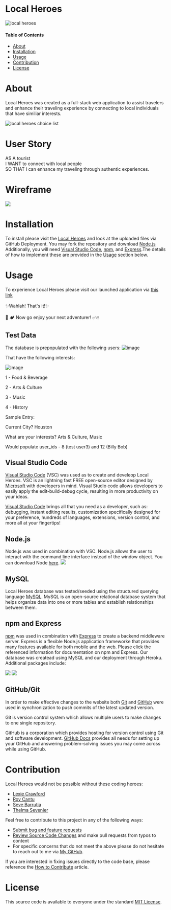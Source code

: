 # Local Heroes
![local heroes](public/assets/images/landing.jpg)
#### Table of Contents

- [About](#About)
- [Installation](#Installation)
- [Usage](#Usage)
- [Contribution](#Contribution)
- [License](#License)

# About
Local Heroes was created as a full-stack web application to assist travelers and enhance their traveling experience by connecting to local individuals that have similiar interests. 

![local heroes choice list](public/assets/images/choices.jpg)
# User Story
AS A tourist <br>
I WANT to connect with local people <br>
SO THAT I can enhance my traveling through authentic experiences.

# Wireframe
![ ](public/assets/images/wireframe.jpg)
# Installation
To install please visit the [Local Heroes](https://github.com/r0yster/local-heroes) and look at the uploaded files via GitHub Deployment. You may fork the repository and download [Node.js](https://nodejs.org/en/) Additionally, you will need [Visual Studio Code](https://code.visualstudio.com/), [npm](https://www.npmjs.com/), and [Express](https://www.npmjs.com/package/express).The details of how to implement these are provided in the [Usage](#Usage) section below.

# Usage   
To experience Local Heroes please visit our launched application via  [this link](https://local-heroes-prjct2.herokuapp.com) <br><br>
✨Wahlah! That's it!✨ <br><br>
🌇 🏕️ Now go enjoy your next adventurer!  ✅🔥 <br>

## Test Data
The database is prepopulated with the following users:
![image](https://user-images.githubusercontent.com/10663977/124418724-bda07180-dd21-11eb-8475-8710ed4afc43.png)

That have the following interests:

![image](https://user-images.githubusercontent.com/10663977/124418789-de68c700-dd21-11eb-9940-db2f23712bfd.png)

1 - Food & Beverage

2 - Arts & Culture

3 - Music

4 - History

Sample Entry:

Current City? Houston

What are your interests? Arts & Culture, Music

Would populate user_ids - 8 (test user3) and 12 (Billy Bob)

## Visual Studio Code
[Visual Studio Code](https://code.visualstudio.com/) (VSC) was used as to create and develeop Local Heroes. VSC is an lightning fast FREE open-source editor designed by [Microsoft](https://www.microsoft.com/en-us/) with developers in mind. Visual Studio code allows developers to easily apply the edit-build-debug cycle, resulting in more productivity on your ideas.

[Visual Studio Code](https://code.visualstudio.com/) brings all that you need as a developer, such as: debugging, instant editing results, customization specifically designed for your preference, hundreds of languages, extensions, version control, and more all at your fingertips!
## Node.js

Node.js was used in combination with VSC. Node.js allows the user to interact with the command line interface instead of the window object. You can download Node [here](https://nodejs.org/en/).
![](public/assets/images/node.jpg)
## MySQL
Local Heroes database was tested/seeded using the structured querying language [MySQL](https://www.mysql.com). MySQL is an open-source relational database system that helps organize data into one or more tables and establish relationships between them. 

## npm and Express

[npm](https://www.npmjs.com/package/inquirer) was used in combination with [Express](https://expressjs.com/) to create a backend middleware server. Express is a flexible Node.js application frameworke that provides many features available for both mobile and the web. Please click the referenced information for documentation on npm and Express. Our database was createad using MySQL and our deployment through Heroku. Additional packages include:

![](public/assets/images/npm.JPG)
![](public/assets/images/express.JPG)


## GitHub/Git

In order to make effective changes to the website both [Git](https://gitforwindows.org/) and [GitHub](https://github.com/) were used in synchronization to push commits of the latest updated version.

Git is version control system which allows multiple users to make changes to one single repository.

GitHub is a corporation which provides hosting for version control using Git and software development. [GitHub Docs](https://docs.github.com/en/free-pro-team@latest/github/setting-up-and-managing-your-github-user-account/managing-user-account-settings) provides all needs for setting up your GitHub and answering problem-solving issues you may come across while using GitHub.


# Contribution
Local Heroes would not be possible without these coding heroes:

- [Lexie Crawford](https://github.com/lexcraw4d)
- [Roy Cantu](https://github.com/r0yster)
- [Seve Barrutia](https://github.com/SeveBa)
- [Thelma Sevenier](https://github.com/lexcraw4d/ecommerce-back-end/issues)

Feel free to contribute to this project in any of the following ways:

- [Submit bug and feature requests](https://github.com/lexcraw4d/ecommerce-back-end/issues)
- [Review Source Code Changes](https://github.com/lexcraw4d/ecommerce-back-end/pulls) and make pull requests from typos to content
- For specific concerns that do not meet the above please do not hesitate to reach out to me via [My GitHub](https://github.com/lexcraw4d).

If you are interested in fixing issues directly to the code base, please reference the [How to Contribute](https://github.com/microsoft/vscode/wiki/How-to-Contribute) article.

# License

This source code is available to everyone under the standard [MIT License](https://github.com/microsoft/vscode/blob/master/LICENSE.txt).

